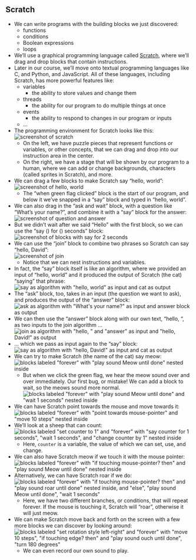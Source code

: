 ## Scratch

- We can write programs with the building blocks we just discovered:
  - functions
  - conditions
  - Boolean expressions
  - loops
- We’ll use a graphical programming language called [Scratch](https://scratch.mit.edu/), where we’ll drag and drop blocks that contain instructions.
- Later in our course, we’ll move onto textual programming languages like C, and Python, and JavaScript. All of these languages, including Scratch, has more powerful features like:
  - variables
    - the ability to store values and change them
  - threads
    - the ability for our program to do multiple things at once
  - events
    - the ability to respond to changes in our program or inputs
  - …
- The programming environment for Scratch looks like this:  
  ![screenshot of scratch](https://cs50.harvard.edu/x/2020/notes/0/scratch.png)
  - On the left, we have puzzle pieces that represent functions or variables, or other concepts, that we can drag and drop into our instruction area in the center.
  - On the right, we have a stage that will be shown by our program to a human, where we can add or change backgrounds, characters (called sprites in Scratch), and more.
- We can drag a few blocks to make Scratch say “hello, world”:  
  ![screenshot of hello, world](https://cs50.harvard.edu/x/2020/notes/0/hello_world.png)
  - The “when green flag clicked” block is the start of our program, and below it we’ve snapped in a “say” block and typed in “hello, world”.
- We can also drag in the “ask and wait” block, with a question like “What’s your name?”, and combine it with a “say” block for the answer:  
  ![screenshot of question and answer](https://cs50.harvard.edu/x/2020/notes/0/answer.png)
- But we didn’t wait after we said “Hello” with the first block, so we can use the “say () for () seconds” block:  
  ![screenshot of blocks with say for 2 seconds](https://cs50.harvard.edu/x/2020/notes/0/wait.png)
- We can use the “join” block to combine two phrases so Scratch can say “hello, David”:  
  ![screenshot of join](https://cs50.harvard.edu/x/2020/notes/0/join.png)
  - Notice that we can nest instructions and variables.
- In fact, the “say” block itself is like an algorithm, where we provided an input of “hello, world” and it produced the output of Scratch (the cat) “saying” that phrase:  
  ![say as algorithm with "hello, world" as input and cat as output](https://cs50.harvard.edu/x/2020/notes/0/say_algorithm.png)
- The “ask” block, too, takes in an input (the question we want to ask), and produces the output of the “answer” block:  
  ![ask as algorithm with "What's your name?" as input and answer block as output](https://cs50.harvard.edu/x/2020/notes/0/ask_algorithm.png)
- We can then use the “answer” block along with our own text, “hello, “, as two inputs to the join algorithm …  
  ![join as algorithm with "hello, " and "answer" as input and "hello, David!" as output](https://cs50.harvard.edu/x/2020/notes/0/join_algorithm.png)
- … which we pass as input again to the “say” block:  
  ![say as algorithm with "hello, David!" as input and cat as output](https://cs50.harvard.edu/x/2020/notes/0/say_again.png)
- We can try to make Scratch (the name of the cat) say meow:  
  ![blocks labeled "forever" with "play sound Meow until done" nested inside](https://cs50.harvard.edu/x/2020/notes/0/forever_meow.png)
  - But when we click the green flag, we hear the meow sound over and over immediately. Our first bug, or mistake! We can add a block to wait, so the meows sound more normal.  
    ![blocks labeled "forever" with "play sound Meow until done" and "wait 1 seconds" nested inside](https://cs50.harvard.edu/x/2020/notes/0/forever_meow_wait.png)
- We can have Scratch point towards the mouse and move towards it:  
  ![blocks labeled "forever" with "point towards mouse-pointer" and "move 10 steps" nested inside](https://cs50.harvard.edu/x/2020/notes/0/point_towards.png)
- We’ll look at a sheep that can count:  
  ![blocks labeled "set counter to 1" and "forever" with "say counter for 1 seconds", "wait 1 seconds", and "change counter by 1" nested inside](https://cs50.harvard.edu/x/2020/notes/0/count.png)
  - Here, `counter` is a variable, the value of which we can set, use, and change.
- We can also have Scratch meow if we touch it with the mouse pointer:  
  ![blocks labeled "forever" with "if touching mouse-pointer? then" and "play sound Meow until done" nested inside](https://cs50.harvard.edu/x/2020/notes/0/pet0.png)
- Alternatively, we can have Scratch roar if we do:  
  ![blocks labeled "forever" with "if touching mouse-pointer? then" and "play sound roar until done" nested inside, and "else", "play sound Meow until done", "wait 1 seconds"](https://cs50.harvard.edu/x/2020/notes/0/pet1.png)
  - Here, we have two different branches, or conditions, that will repeat forever. If the mouse is touching it, Scratch will “roar”, otherwise it will just meow.
- We can make Scratch move back and forth on the screen with a few more blocks we can discover by looking around:  
  ![blocks labeled "set rotation style left-right" and "forever" with "move 10 steps", "if touching edge? then" and "play sound ouch until done", "turn 180 degrees"](https://cs50.harvard.edu/x/2020/notes/0/ouch.png)
  - We can even record our own sound to play.
